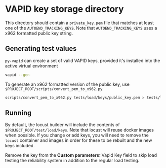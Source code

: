 # VAPID key storage directory

This directory should contain a `private_key.pem` file that matches at
least one of the `AUTOEND_TRACKING_KEYS`. Note that
`AUTOEND_TRACKING_KEYS` uses a x962 formatted public key string.

## Generating test values

`py-vapid` can create a set of valid VAPID keys, provided it's installed into the active virtual environment

```bash
vapid --gen
```

To generate an x962 formatted version of the public key, use `$PROJECT_ROOT/scripts/convert_pem_to_x962.py`

```bash
scripts/convert_pem_to_x962.py tests/load/keys/public_key.pem > tests/load/keys/public_key.x962
```

## Running

By default, the locust builder will include the contents of `$PROJECT_ROOT/test/load/keys`.
Note that locust will reuse docker images when possible. If you change or add keys, you will need to remove the
`locust` container and images in order for these to be rebuilt and the new keys included.

Remove the key from the **Custom parameters**::Vapid Key field to skip load testing the reliability system in addition to the regular load testing.
